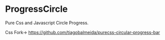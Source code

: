 # ProgressCircle
Pure Css and Javascript Circle Progress.

Css Fork-> https://github.com/tiagobalmeida/purecss-circular-progress-bar
